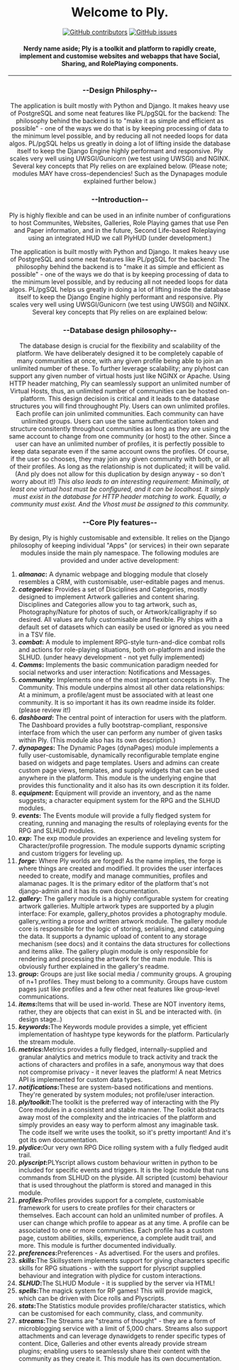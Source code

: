 <div align="center">
  <h1>Welcome to Ply.</h1>
</div>

<div align="center">
  <!-- breaks if we dont have this blank line -->
  
  <a href="">![GitHub contributors](https://img.shields.io/github/contributors-anon/mistressAlisi/ply?style=for-the-badge)</a>
  <a href="">![GitHub issues](https://img.shields.io/github/issues/mistressAlisi/ply?style=for-the-badge)</a>
</div>

<h4 align="center">
  Nerdy name aside; Ply is a toolkit and platform to rapidly create, implement and customise websites and webapps that have Social, Sharing, and RolePlaying components.
</h4>
<hr/>
<h3 align="center">--Design Philosphy--</h3>
<p align="center">The application is built mostly with Python and Django. It makes heavy use of PostgreSQL and some neat features like PL/pgSQL for the backend: The philosophy behind the backend is to "make it as simple and efficient as possible" - one of the ways we do that is by keeping processing of data to the minimum level possible, and by reducing all not needed loops for data algos. PL/pgSQL helps us greatly in doing a lot of lifting inside the database itself to keep the Django Engine highly performant and responsive. Ply scales very well using UWSGI/Gunicorn (we test using UWSGI) and NGINX. Several key concepts that Ply relies on are explained below. (Please note; modules MAY have cross-dependencies! Such as the Dynapages module explained further below.)
</p>

<h3 align="center">--Introduction--</h3>
<p align="center">Ply is highly flexible and can be used in an infinite number of configurations to host Communites, Websites, Galleries, Role Playing games that use Pen and Paper information, and in the future, Second Life-based Roleplaying using an integrated HUD we call PlyHUD (under development.)
</p>

<p align="center">The application is built mostly with Python and Django. It makes heavy use of PostgreSQL and some neat features like PL/pgSQL for the backend: The philosophy behind the backend is to "make it as simple and efficient as possible" - one of the ways we do that is by keeping processing of data to the minimum level possible, and by reducing all not needed loops for data algos. PL/pgSQL helps us greatly in doing a lot of lifting inside the database itself to keep the Django Engine highly performant and responsive. Ply scales very well using UWSGI/Gunicorn (we test using UWSGI) and NGINX. Several key concepts that Ply relies on are explained below:
</p>

<h3 align="center">--Database design philosophy--</h3>
<p align="center">
The database design is crucial for the flexibility and scalability of the platform. We have deliberately designed it to be completely capable of many communities at once, with any given profile being able to join an unlimited number of these. To further leverage scalability; any plyhost can support any given number of virtual hosts just like NGINX or Apache. Using HTTP header matching, Ply can seamlessly support an unlimited number of Virtual Hosts, thus, an unlimited number of communities can be hosted on-platform. This design decision is critical and it leads to the database structures you will find throughought Ply.
Users can own unlimited profiles. Each profile can join unlimited communities. Each community can have unlimited groups. Users can use the same authentication token and structure consitently throughout communities as long as they are using the same account to change from one community (or host) to the other. Since a user can have an unlimited number of profiles, it is perfectly possible to keep data separate even if the same account owns the profiles. Of course, if the user so chooses, they may join any given community with both, or all of their profiles. As long as the relationship is not duplicated; it will be valid. (And ply does not allow for this duplication by design anyway - so don't worry about it!)
<em>This also leads to an interesting requirement: Minimally, at least one virtual host must be configured, and it can be localhost. It simply must exist in the database for HTTP header matching to work. Equally, a community must exist. And the Vhost must be assigned to this community.</em>
</p>

<h3 align="center">--Core Ply features--</h3>
<p align="center">By design, Ply is highly customisable and extensible. It relies on the Django philosophy of keeping individual "Apps" (or services) in their own separate modules inside the main ply namespace. The following modules are provided and under active development:
<ol>
  <li><strong><em>almanac</em>:</strong> A dynamic webpage and blogging module that closely resembles a CRM, with customisable, user-editable pages and menus.</li>
  <li><strong><em>categories</em>:</strong> Provides a set of Disciplines and Categories, mostly designed to implement Artwork galleries and content sharing. Disciplines and Categories allow you to tag artwork, such as, Photography/Nature for photos of such, or Artwork/calligraphy if so desired. All values are fully customisable and flexible. Ply ships with a default set of datasets which can easily be used or ignored as you need in a TSV file.</li>
  <li><strong><em>combat</em>:</strong> A module to implement RPG-style turn-and-dice combat rolls and actions for role-playing situations, both on-platform and inside the SLHUD. (under heavy development - not yet fully implemented)</li>
  <li><strong><em>Comms</em>:</strong> Implements the basic communication paradigm needed for social networks and user interaction: Notifications and Messages.</li>
  <li><strong><em>community</em>:</strong> Implements one of the most important concepts in Ply. The Community. This module underpins almost all other data relationships: At a minimum, a profile/agent must be associated with at least one community. It is so important it has its own readme inside its folder. (please review it!)
  </li>
  <li><strong><em>dashboard</em>:</strong> The central point of interaction for users with the platform. The Dashboard provides a fully bootstrap-compliant, responsive interface from which the user can perform any number of given tasks within Ply. (This module also has its own description.)
  </li>
  <li><strong><em>dynapages</em>:</strong> The Dynamic Pages (dynaPages) module implements a fully user-customisable, dynamically reconfigurable template engine based on widgets and page templates. Users and admins can create custom page views, templates, and supply widgets that can be used anywhere in the platform. This module is the underlying engine that provides this functionality and it also has its own description it its folder.</li>
  <li><strong><em>equipment</em>:</strong> Equipment will provide an inventory, and as the name suggests; a character equipment system for the RPG and the SLHUD modules.
  </li>
  <li><strong><em>events</em>:</strong> The Events module will provide a fully fledged system for creating, running and managing the results of roleplaying events for the RPG and SLHUD modules.
  </li>
  <li><strong><em>exp</em>:</strong> The exp module provides an experience and leveling system for Character/profile progression. The module supports dynamic scripting and custom triggers for leveling up.
  </li>
  <li><strong><em>forge</em>:</strong> Where Ply worlds are forged! As the name implies, the forge is where things are created and modified. It provides the user interfaces needed to create, modify and manage communities, profiles and alamanac pages. It is the primary editor of the platform that's not django-admin and it has its own documentation.
  </li>
  <li><strong><em>gallery</em>:</strong> The gallery module is a highly configurable system for creating artwork galleries. Multiple artwork types are supported by a plugin interface: For example, gallery_photos provides a photography module. gallery_writing a prose and written artwork module. The gallery module core is responsible for the logic of storing, serialising, and cataloguing the data. It supports a dynamic upload of content to any storage mechanism (see docs) and it contains the data structures for collections and items alike. The gallery plugin module is only responsible for rendering and processing the artwork for the main module. This is obviously further explained in the gallery's readme.
  </li>
  <li><strong><em>group</em>:</strong> Groups are just like social media / community groups. A grouping of n+1 profiles. They must belong to a community. Groups have custom pages just like profiles and a few other neat features like group-level communications.
  </li>
  <li><strong><em>items</em>:</strong>Items that will be used in-world. These are NOT inventory items, rather, they are objects that can exist in SL and be interacted with. (in design stage..)
  </li>
  <li><strong><em>keywords</em>:</strong>The Keywords module provides a simple, yet efficient implementation of hashtype type keywords for the platform. Particularly the stream module.
  </li>
  <li><strong><em>metrics</em>:</strong>Metrics provides a fully fledged, internally-supplied and granular analytics and metrics module to track activity and track the actions of characters and profiles in a safe, anonymous way that does not compromise privacy - it never leaves the platform! A neat Metrics API is implemented for custom data types.
  </li>
  <li><strong><em>notifications</em>:</strong>These are system-based notifications and mentions. They're generated by system modules; not profile/user interaction.
  </li>
  <li><strong><em>ply/toolkit</em>:</strong>The toolkit is the preferred way of interacting with the Ply Core modules in a consistent and stable manner. The Toolkit abstracts away most of the complexity and the intricacies of the platform and simply provides an easy way to perform almost any imaginable task. The code itself we write uses the toolkit, so it's pretty important! And it's got its own documentation.
  </li>
  <li><strong><em>plydice</em>:</strong>Our very own RPG Dice rolling system with a fully fledged audit trail.
  </li>
  <li><strong><em>plyscript</em>:</strong>PLYscript allows custom behaviour written in python to be included for specific events and triggers. It is the logic module that runs commands from SLHUD on the plyside. All scripted (custom) behaviour that is used throughout the platform is stored and managed in this module.
  </li>
  <li><strong><em>profiles</em>:</strong>Profiles provides support for a complete, customisable framework for users to create profiles for their characters or themselves. Each account can hold an unlimited number of profiles. A user can change which profile to appear as at any time. A profile can be associated to one or more communities. Each profile has a custom page, custom abilities, skills, experience, a complete audit trail, and more. This module is further documented individually.
  </li>
  <li><strong><em>preferences</em>:</strong>Preferences - As advertised. For the users and profiles.
  </li>
  <li><strong><em>skills</em>:</strong>The Skillsystem implements support for giving characters specific skills for RPG situations - with the support for plyscript supplied behaviour and integration with plydice for custom interactions.
  </li>
  <li><strong><em>SLHUD</em>:</strong>The SLHUD Module - it is supplied by the server via HTML!
  </li>
  <li><strong><em>spells</em>:</strong>The magick system for RP games! This will provide magick, which can be driven with Dice rolls and Plyscripts.
  </li>
  <li><strong><em>stats</em>:</strong>The Statistics module provides profile/character statistics, which can be customised for each community, class, and community.  </li>
  <li><strong><em>streams</em>:</strong>The Streams are "streams of thought" - they are a form of microblogging service with a limit of 5,000 chars. Streams also support attachments and can leverage dynawidgets to render specific types of content. Dice, Galleries and other events already provide stream plugins; enabling users to seamlessly share their content with the community as they create it. This module has its own documentation.
  </li>

  </ol>
</p>


